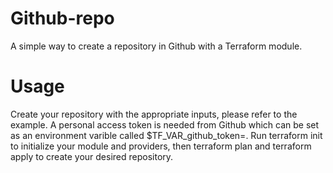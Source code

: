 # Github-repo
A simple way to create a repository in Github with a Terraform module.

# Usage
Create your repository with the appropriate inputs, please refer to the example. A personal access token is needed from Github which can be set as an environment varible called 
$TF_VAR_github_token=<your Github Token>. Run terraform init to initialize your module and providers, then terraform plan and terraform apply to create your desired repository.
